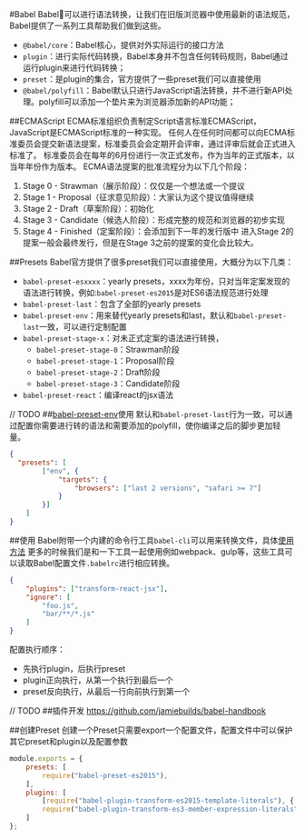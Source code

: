 #Babel
Babel可以进行语法转换，让我们在旧版浏览器中使用最新的语法规范，Babel提供了一系列工具帮助我们做到这些。
+ `@babel/core`：Babel核心，提供对外实际运行的接口方法
+ `plugin`：进行实际代码转换，Babel本身并不包含任何转码规则，Babel通过运行plugin来进行代码转换；
+ `preset`：是plugin的集合，官方提供了一些preset我们可以直接使用
+ `@babel/polyfill`：Babel默认只进行JavaScript语法转换，并不进行新API处理。polyfill可以添加一个垫片来为浏览器添加新的API功能；

##ECMAScript
ECMA标准组织负责制定Script语言标准ECMAScript，JavaScript是ECMAScript标准的一种实现。
任何人在任何时间都可以向ECMA标准委员会提交新语法提案，标准委员会会定期开会评审，通过评审后就会正式进入标准了。
标准委员会在每年的6月份进行一次正式发布，作为当年的正式版本，以当年年份作为版本。
ECMA语法提案的批准流程分为以下几个阶段：
1. Stage 0 - Strawman（展示阶段）：仅仅是一个想法或一个提议
2. Stage 1 - Proposal（征求意见阶段）：大家认为这个提议值得继续
3. Stage 2 - Draft（草案阶段）：初始化
4. Stage 3 - Candidate（候选人阶段）：形成完整的规范和浏览器的初步实现
5. Stage 4 - Finished（定案阶段）：会添加到下一年的发行版中
进入Stage 2的提案一般会最终发行，但是在Stage 3之前的提案的变化会比较大。

##Presets
Babel官方提供了很多preset我们可以直接使用，大概分为以下几类：
+ `babel-preset-esxxxx`：yearly presets，xxxx为年份，只对当年定案发现的语法进行转换，例如:`babel-preset-es2015`是对ES6语法规范进行处理
+ `babel-preset-last`：包含了全部的yearly presets 
+ `babel-preset-env`：用来替代yearly presets和last，默认和`babel-preset-last`一致，可以进行定制配置
+ `babel-preset-stage-x`：对未正式定案的语法进行转换，
	* `babel-preset-stage-0`：Strawman阶段
	* `babel-preset-stage-1`：Proposal阶段
	* `babel-preset-stage-2`：Draft阶段
	* `babel-preset-stage-3`：Candidate阶段
+ `babel-preset-react`：编译react的jsx语法

// TODO
##[babel-preset-env](https://babeljs.io/docs/en/babel-preset-env)使用
默认和`babel-preset-last`行为一致，可以通过配置你需要进行转的语法和需要添加的polyfill，使你编译之后的脚步更加轻量。
``` JSON
{
  "presets": [
		["env", {
			"targets": {
				"browsers": ["last 2 versions", "safari >= 7"]
			}
		}]
  	]
}
```


##使用
Babel附带一个内建的命令行工具`babel-cli`可以用来转换文件，具体[使用方法](https://babeljs.io/docs/en/babel-cli)
更多的时候我们是和一下工具一起使用例如webpack、gulp等，这些工具可以读取Babel配置文件`.babelrc`进行相应转换。
``` JSON
{
	"plugins": ["transform-react-jsx"],
  	"ignore": [
		"foo.js",
    	"bar/**/*.js"
  	]
}
```

配置执行顺序：
+ 先执行plugin，后执行preset
+ plugin正向执行，从第一个执行到最后一个
+ preset反向执行，从最后一行向前执行到第一个

// TODO
##插件开发
https://github.com/jamiebuilds/babel-handbook

##创建Preset
创建一个Preset只需要export一个配置文件，配置文件中可以保护其它preset和plugin以及配置参数
``` JavaScript
module.exports = {
  	presets: [
    	require("babel-preset-es2015"),
  	],
  	plugins: [
    	[require("babel-plugin-transform-es2015-template-literals"), { spec: true }],
    	require("babel-plugin-transform-es3-member-expression-literals"),
  	]
};
```


